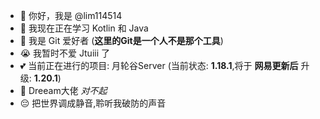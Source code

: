 - 👋 你好，我是 @lim114514
- 🌱 我现在正在学习 Kotlin 和 Java
- 🙌 我是 Git 爱好者 (**这里的Git是一个人不是那个工具**)
- 😭 我暂时不爱 Jtuiii 了
- 💕 当前正在进行的项目: 月轮谷Server (当前状态: **1.18.1**,将于 **网易更新后** 升级: **1.20.1**)
- 🦽 Dreeam大佬 *对不起*
- 😔 把世界调成静音,聆听我破防的声音
